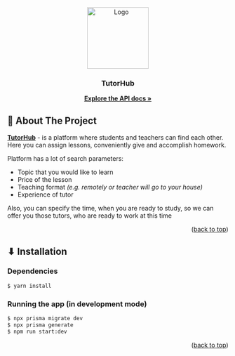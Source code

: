 <div id="readme-top"></div>

[//]: # (Project logo)
<br/>
<div align="center">
    <a href="https://github.com/S1riyS/TutorHub-server">
        <img src="https://i.postimg.cc/QMccxrR7/rounded-in-photoretrica.png" alt="Logo" width="140" height="140">
    </a>
    <h3 align="center">TutorHub</h3>
    <p align="center">
        <a href="https://s1riys.github.io/TutorHub-server/">
        <strong>Explore the API docs »</strong></a>
    </p>
</div>

## 📝 About The Project

[**TutorHub**][GitHub-repo-link] - is a platform where students and teachers can find each
other. Here you can assign lessons, conveniently give and accomplish homework.

Platform has a lot of search parameters:

* Topic that you would like to learn
* Price of the lesson
* Teaching format *(e.g. remotely or teacher will go to your house)*
* Experience of tutor

Also, you can specify the time, when you are ready to study, so we can offer you those tutors, who are ready to work at
this time

<p align="right">(<a href="#readme-top">back to top</a>)</p>

## ⬇ Installation

### Dependencies

```bash
$ yarn install
```

### Running the app (in development mode)

```bash
$ npx prisma migrate dev
$ npx prisma generate
$ npm run start:dev
```

<p align="right">(<a href="#readme-top">back to top</a>)</p>

[GitHub-repo-link]: https://github.com/S1riyS/TutorHub-server